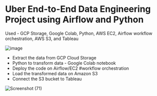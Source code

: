 # Uber End-to-End Data Engineering Project using Airflow and Python
Used - GCP Storage, Google Colab, Python, AWS EC2, Airflow workflow orchestration, AWS S3, and Tableau

![image](https://github.com/VarunKhumaar/Uber-ETL-Pipeline/assets/67249540/d61ae54c-d361-4478-8e02-44bc91ce88bc)


- Extract the data from GCP Cloud Storage
- Python to transform data - Google Colab notebook
- Deploy the code on Airflow/EC2 #workflow orchestration
- Load the transformed data on Amazon S3
- Connect the S3 bucket to Tableau




![Screenshot (71)](https://github.com/VarunKhumaar/Uber-ETL-Pipeline/assets/67249540/5e2eefe1-d231-492b-8bda-329128ee4135)
